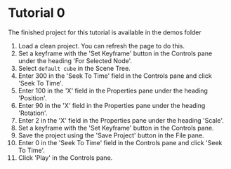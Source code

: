 # Tutorial 0

The finished project for this tutorial is available in the demos folder

1. Load a clean project. You can refresh the page to do this.
2. Set a keyframe with the 'Set Keyframe' button in the Controls pane under the heading 'For Selected Node'.
3. Select `default cube` in the Scene Tree.
4. Enter 300 in the 'Seek To Time' field in the Controls pane and click 'Seek To Time'.
5. Enter 100 in the 'X' field in the Properties pane under the heading 'Position'.
6. Enter 90 in the 'X' field in the Properties pane under the heading 'Rotation'.
7. Enter 2 in the 'X' field in the Properties pane under the heading 'Scale'.
8. Set a keyframe with the 'Set Keyframe' button in the Controls pane.
9. Save the project using the 'Save Project' button in the File pane.
10. Enter 0 in the 'Seek To Time' field in the Controls pane and click 'Seek To Time'.
11. Click 'Play' in the Controls pane.

